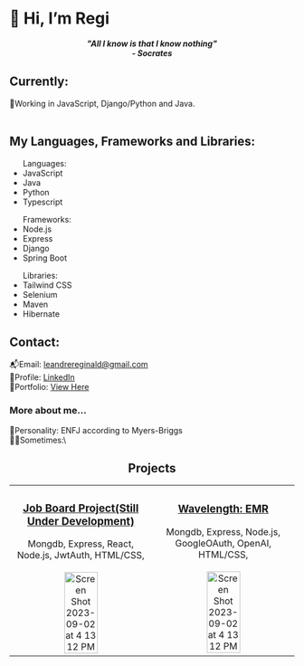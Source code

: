 <h1>👋 Hi, I’m Regi</h1>


***<p quote align='center'>"All I know is that I know nothing"</br>- Socrates***

## Currently:
🔨Working in JavaScript, Django/Python and Java.
<br>
<br>
<h2>My Languages, Frameworks and Libraries:</h2>
<ul>Languages:
<li>JavaScript
<li>Java
<li>Python
<li>Typescript
</ul>
<ul>Frameworks:
<li>Node.js
<li>Express
<li>Django
<li>Spring Boot
</ul>
<ul>Libraries:
<li>Tailwind CSS
<li>Selenium
<li>Maven
<li>Hibernate
</ul>   
<h2>Contact:</h2>
📬Email: <a href="leandrereginald@gmail.com">leandrereginald@gmail.com</a><br>
📌Profile: <a href="www.linkedin.com/in/rleandre1992">LinkedIn</a><br>
🌟Portfolio:  <a href="">View Here</a><br>

<h3>More about me...</h3>
🧬Personality: ENFJ according to Myers-Briggs<br>
🤙🏻Sometimes:\</br>


<h2 align="center">Projects</h2> 
<table>
<tr>
<td align="center" width="33%">
<h3><a href="https://github.com/rleandre/JobFrontend" target="_blank">Job Board Project(Still Under Development)</a></h3>
Mongdb, Express, React, Node.js, JwtAuth, HTML/CSS, 
 <br></br>
<img width="50%" alt="Screen Shot 2023-09-02 at 4 13 12 PM" src="https://github.com/rleandre/JobFrontend/blob/main/jobboard/public/images/assets/Home.png">
</td>

<td align="center" width="33%">
<h3><a href="https://github.com/ReginaldLeandre/Electronic-Med-Rec-Alt-Repo" target="_blank" >Wavelength: EMR</a></h3>
Mongdb, Express, Node.js, GoogleOAuth, OpenAI, HTML/CSS, 
 <br></br>
<img width="50%" alt="Screen Shot 2023-09-02 at 4 13 12 PM" src="https://github.com/william-hu-codes/electronic-medical-record/assets/96082623/4cb21eb0-cac7-409a-8f27-3e47530f81f2">
</td>










